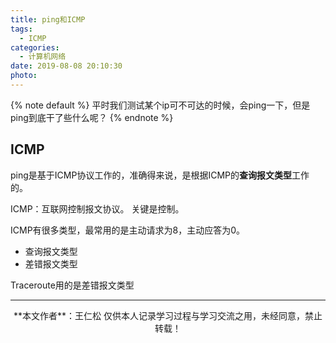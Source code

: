```yaml
---
title: ping和ICMP
tags:
  - ICMP
categories:
  - 计算机网络
date: 2019-08-08 20:10:30
photo:
---
```


{% note default %}
平时我们测试某个ip可不可达的时候，会ping一下，但是ping到底干了些什么呢？
{% endnote %}

<!-- more -->

## ICMP
ping是基于ICMP协议工作的，准确得来说，是根据ICMP的**查询报文类型**工作的。

ICMP：互联网控制报文协议。
关键是控制。

ICMP有很多类型，最常用的是主动请求为8，主动应答为0。

- 查询报文类型
- 差错报文类型

Traceroute用的是差错报文类型













--- 

<div align="center">
	**本文作者**：王仁松
	仅供本人记录学习过程与学习交流之用，未经同意，禁止转载！
</div>